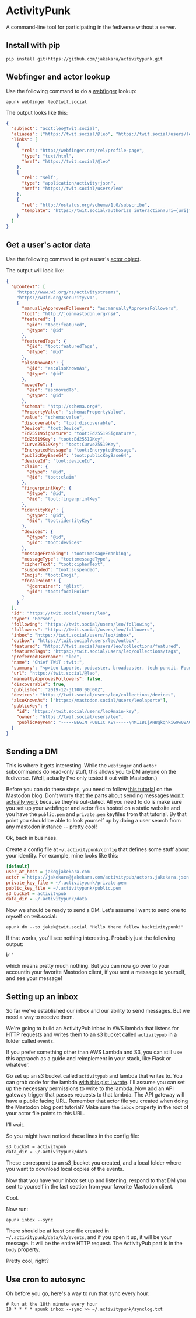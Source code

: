# ActivityPunk

A command-line tool for participating in the fediverse without a server.

## Install with pip

```
pip install git+https://github.com/jakekara/activitypunk.git
```

## Webfinger and actor lookup

Use the following command to do a [webfinger](https://www.rfc-editor.org/rfc/rfc7033) lookup:

```shell
apunk webfinger leo@twit.social
```

The output looks like this:

```json
{
  "subject": "acct:leo@twit.social",
  "aliases": ["https://twit.social/@leo", "https://twit.social/users/leo"],
  "links": [
    {
      "rel": "http://webfinger.net/rel/profile-page",
      "type": "text/html",
      "href": "https://twit.social/@leo"
    },
    {
      "rel": "self",
      "type": "application/activity+json",
      "href": "https://twit.social/users/leo"
    },
    {
      "rel": "http://ostatus.org/schema/1.0/subscribe",
      "template": "https://twit.social/authorize_interaction?uri={uri}"
    }
  ]
}
```

## Get a user's actor data

Use the following command to get a user's [actor object](https://www.w3.org/TR/activitypub/#actor-objects).

The output will look like:

```json
{
  "@context": [
    "https://www.w3.org/ns/activitystreams",
    "https://w3id.org/security/v1",
    {
      "manuallyApprovesFollowers": "as:manuallyApprovesFollowers",
      "toot": "http://joinmastodon.org/ns#",
      "featured": {
        "@id": "toot:featured",
        "@type": "@id"
      },
      "featuredTags": {
        "@id": "toot:featuredTags",
        "@type": "@id"
      },
      "alsoKnownAs": {
        "@id": "as:alsoKnownAs",
        "@type": "@id"
      },
      "movedTo": {
        "@id": "as:movedTo",
        "@type": "@id"
      },
      "schema": "http://schema.org#",
      "PropertyValue": "schema:PropertyValue",
      "value": "schema:value",
      "discoverable": "toot:discoverable",
      "Device": "toot:Device",
      "Ed25519Signature": "toot:Ed25519Signature",
      "Ed25519Key": "toot:Ed25519Key",
      "Curve25519Key": "toot:Curve25519Key",
      "EncryptedMessage": "toot:EncryptedMessage",
      "publicKeyBase64": "toot:publicKeyBase64",
      "deviceId": "toot:deviceId",
      "claim": {
        "@type": "@id",
        "@id": "toot:claim"
      },
      "fingerprintKey": {
        "@type": "@id",
        "@id": "toot:fingerprintKey"
      },
      "identityKey": {
        "@type": "@id",
        "@id": "toot:identityKey"
      },
      "devices": {
        "@type": "@id",
        "@id": "toot:devices"
      },
      "messageFranking": "toot:messageFranking",
      "messageType": "toot:messageType",
      "cipherText": "toot:cipherText",
      "suspended": "toot:suspended",
      "Emoji": "toot:Emoji",
      "focalPoint": {
        "@container": "@list",
        "@id": "toot:focalPoint"
      }
    }
  ],
  "id": "https://twit.social/users/leo",
  "type": "Person",
  "following": "https://twit.social/users/leo/following",
  "followers": "https://twit.social/users/leo/followers",
  "inbox": "https://twit.social/users/leo/inbox",
  "outbox": "https://twit.social/users/leo/outbox",
  "featured": "https://twit.social/users/leo/collections/featured",
  "featuredTags": "https://twit.social/users/leo/collections/tags",
  "preferredUsername": "leo",
  "name": "Chief TWiT :twit:",
  "summary": "<p>Leo Laporte, podcaster, broadcaster, tech pundit. Founder of the TWiT Podcast Network <a href=\"https://twit.tv\" target=\"_blank\" rel=\"nofollow noopener noreferrer\"><span class=\"invisible\">https://</span><span class=\"\">twit.tv</span><span class=\"invisible\"></span></a>. The Tech Guy on the Premiere Radio Networks nationwide. <a href=\"https://techguylabs.com\" target=\"_blank\" rel=\"nofollow noopener noreferrer\"><span class=\"invisible\">https://</span><span class=\"\">techguylabs.com</span><span class=\"invisible\"></span></a>. Blog and contact info at <a href=\"https://leo.fm/about\" target=\"_blank\" rel=\"nofollow noopener noreferrer\"><span class=\"invisible\">https://</span><span class=\"\">leo.fm/about</span><span class=\"invisible\"></span></a></p>",
  "url": "https://twit.social/@leo",
  "manuallyApprovesFollowers": false,
  "discoverable": true,
  "published": "2019-12-31T00:00:00Z",
  "devices": "https://twit.social/users/leo/collections/devices",
  "alsoKnownAs": ["https://mastodon.social/users/leolaporte"],
  "publicKey": {
    "id": "https://twit.social/users/leo#main-key",
    "owner": "https://twit.social/users/leo",
    "publicKeyPem": "-----BEGIN PUBLIC KEY-----\nMIIBIjANBgkqhkiG9w0BAQEFAAOCAQ8AMIIBCgKCAQEAqewyymBKsYBblF14/cgm\n4ImlXAqBAN/W65oNMZJZ0Y83SSHkdDasav0402ISY4e12sWQfSJYdFfg/AqEq9Ok\n09zDtmlMxhB6evcFLwUIlQm4Nxx/iKowiPIzj5N0E7JO1JhIvrNNBufqFfp1DHgO\nQralXQpcfClqymG1ljntjLMmjlopJ8FzulCo4LCHijrJzPfswrtvL5KcWR5xEouu\nTeknhcd63PiTQpSJRi3sGF1LZcxZ4GHaOOtjCMqs7YwqWXytM0W7p8EoLybN4q8K\np1iLLaYLM1OojPp9APw+anIqrz1x7Fj5ejApIFgygGSunWcO1YYZR86wtIh4Jfs8\nBwIDAQAB\n-----END PUBLIC KEY-----\n"
  }
}
```

## Sending a DM

This is where it gets interesting. While the `webfinger` and `actor` subcommands do read-only stuff, this allows you to DM anyone on the fediverse. (Well, actually I've only tested it out with Mastodon.)

Before you can do these steps, you need to follow [this tutorial](https://blog.joinmastodon.org/2018/06/how-to-implement-a-basic-activitypub-server/) on the Mastodon blog. Don't worry that the parts about sending messages [won't actually work](https://github.com/mastodon/blog/pull/1) because they're out-dated. All you need to do is make sure you set up your webfinger and actor files hosted on a static website and you have the `public.pem` and `private.pem` keyfiles from that tutorial. By that point you should be able to look yourself up by doing a user search from any mastodon instance -- pretty cool!

Ok, back in business.

Create a config file at `~/.activitypunk/config` that defines some stuff about your identity. For example, mine looks like this:

```ini
[default]
user_at_host = jake@jakekara.com
actor = https://jakekara@jakekara.com/activitypub/actors.jakekara.json
private_key_file = ~/.activitypunk/private.pem
public_key_file = ~/.activitypunk/public.pem
s3_bucket = activitypub
data_dir = ~/.activitypunk/data
```

Now we should be ready to send a DM. Let's assume I want to send one to myself on twit.social:

```shell
apunk dm --to jakek@twit.social "Hello there fellow hacktivitypunk!"
```

If that works, you'll see nothing interesting. Probably just the following output:

```shell
b''
```

which means pretty much nothing. But you can now go over to your accountin your favorite Mastodon client, if you sent a message to yourself, and see your message!

## Setting up an inbox

So far we've established our inbox and our ability to send messages. But we need a way to receive them.

We're going to build an ActivityPub inbox in AWS lambda that listens for HTTP requests and writes them to an s3 bucket called `activitypub` in a folder called `events`.

If you prefer something other than AWS Lambda and S3, you can still use this appraoch as a guide and reimplement in your stack, like Flask or whatever.

Go set up an s3 bucket called `activitypub` and lambda that writes to. You can grab code for the lambda [with this gist I wrote](https://gist.github.com/jakekara/d59064ea3c90ec0680176517bb8e0a68). I'll assume you can set up the necessary permissions to write to the lambda. Now add an API gateway trigger that passes requests to that lambda. The API gateway will have a public facing URL. Remember that actor file you created when doing the Mastodon blog post tutorial? Make sure the `inbox` property in the root of your actor file points to this URL.

I'll wait.

So you might have noticed these lines in the config file:

```init
s3_bucket = activitypub
data_dir = ~/.activitypunk/data
```

These correspond to an s3_bucket you created, and a local folder where you want to download local copies of the events.

Now that you have your inbox set up and listening, respond to that DM you sent to yourself in the last section from your favorite Mastodon client.

Cool.

Now run:

```shell
apunk inbox --sync
```

There should be at least one file created in `~/.activitypunk/data/s3/events`, and if you open it up, it will be your message. It will be the entire HTTP request. The ActivityPub part is in the `body` property.

Pretty cool, right?

## Use cron to autosync

Oh before you go, here's a way to run that sync every hour:

```shell
# Run at the 18th minute every hour
18 * * * * apunk inbox --sync >> ~/.activitypunk/synclog.txt
```
